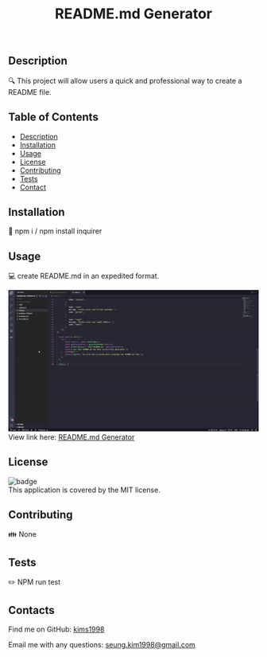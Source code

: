 
<h1 align="center">README.md Generator</h1>
  </br>

## Description
🔍 This project will allow users a quick and professional way to create a README file.


## Table of Contents
- [Description](#description)
- [Installation](#installation)
- [Usage](#usage)
- [License](#license)
- [Contributing](#contributing)
- [Tests](#tests)
- [Contact](#contacts)


## Installation
💾 npm i / npm install inquirer


## Usage
💻 create README.md in an expedited format.


<img src="src\readme.gif.gif"> </br>
View link here: <a href="https://drive.google.com/file/d/1pESHsHk6c-82TgWeGKg6BnwOrByZMZjr/view">README.md Generator</a>


## License
![badge](https://img.shields.io/badge/license-MIT-brightgreen)
<br/>
This application is covered by the MIT license. 


## Contributing
👪 None


## Tests
✏️ NPM run test



## Contacts
Find me on GitHub: [kims1998](https://github.com/kims1998)<br/>

Email me with any questions: seung.kim1998@gmail.com<br/><br/>
    